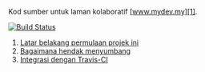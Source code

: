 Kod sumber untuk laman kolaboratif [www.mydev.my][1].

[![Build Status](https://travis-ci.org/mydevcommunity/mydev.png)](https://travis-ci.org/mydevcommunity/mydev)

1. [Latar belakang permulaan projek ini][2]
1. [Bagaimana hendak menyumbang][3]
1. [Integrasi dengan Travis-CI][4]

[1]:http://www.mydev.my/
[2]:https://plus.google.com/115371258798208681274/posts/AriuBixckCX
[3]:https://plus.google.com/105721265741813048018/posts/TwdRGBimcvP
[4]:https://plus.google.com/115371258798208681274/posts/aa4RJRHXDNo
